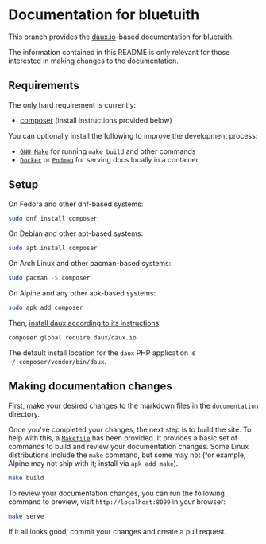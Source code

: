 # Documentation for bluetuith

This branch provides the [daux.io](https://daux.io/index.html)-based documentation for bluetuith.

The information contained in this README is only relevant for those interested in making changes to the documentation.

## Requirements

The only hard requirement is currently:

- [composer](https://getcomposer.org/) (install instructions provided below)

You can optionally install the following to improve the development process:

- [`GNU Make`](https://www.gnu.org/software/make/) for running `make build` and other commands
- [`Docker`](https://www.docker.com/get-started/) or [`Podman`](https://podman.io/get-started) for serving docs locally in a container

## Setup

On Fedora and other dnf-based systems:

```bash
sudo dnf install composer
```

On Debian and other apt-based systems:

```bash
sudo apt install composer
```

On Arch Linux and other pacman-based systems:

```bash
sudo pacman -S composer
```

On Alpine and any other apk-based systems:

```bash
sudo apk add composer
```

Then, [install daux according to its instructions](https://daux.io/Getting_Started.html#install):

```bash
composer global require daux/daux.io
```

The default install location for the `daux` PHP application is `~/.composer/vendor/bin/daux`.

## Making documentation changes

First, make your desired changes to the markdown files in the `documentation` directory.

Once you've completed your changes, the next step is to build the site. To help with this, a [`Makefile`](https://www.gnu.org/software/make/) has been provided. It provides a basic set of commands to build and review your documentation changes. Some Linux distributions include the `make` command, but some may not (for example, Alpine may not ship with it; install via `apk add make`).

```bash
make build
```

To review your documentation changes, you can run the following command to preview, visit `http://localhost:8099` in your browser:

```bash
make serve
```

If it all looks good, commit your changes and create a pull request.
